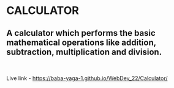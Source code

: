 
# CALCULATOR

## A calculator which performs the basic mathematical operations like addition, subtraction, multiplication and division.

<br>

Live link - https://baba-yaga-1.github.io/WebDev_22/Calculator/

